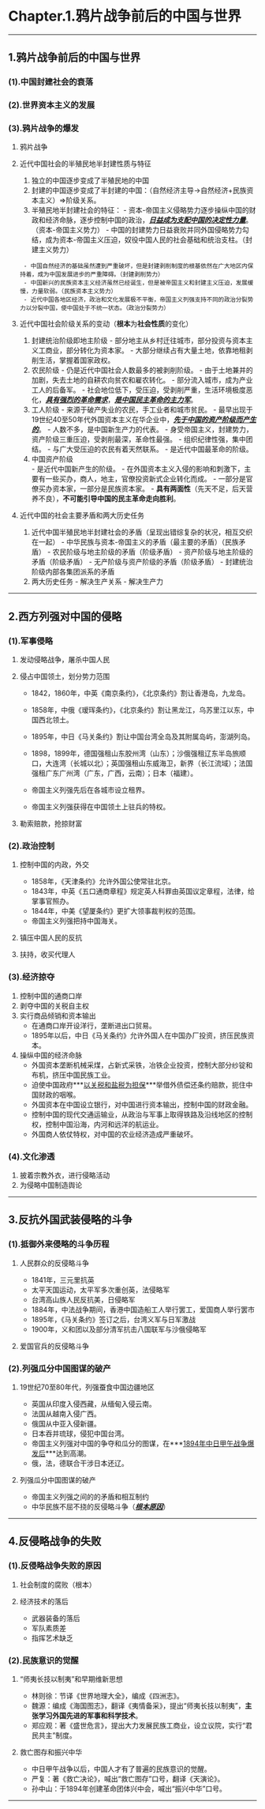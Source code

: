 # **Chapter.1.鸦片战争前后的中国与世界**

---

## **1.鸦片战争前后的中国与世界**

### **(1).中国封建社会的衰落**

### **(2).世界资本主义的发展**

### **(3).鸦片战争的爆发**

1. 鸦片战争
2. 近代中国社会的半殖民地半封建性质与特征
      1. 独立的中国逐步变成了半殖民地的中国
      2. 封建的中国逐步变成了半封建的中国：（自然经济主导$\to$自然经济$+$民族资本主义）$\Longrightarrow$阶级关系。
      3. 半殖民地半封建社会的特征：
        - 资本-帝国主义侵略势力逐步操纵中国的财政和经济命脉，逐步控制中国的政治，***<u>日益成为支配中国的决定性力量</u>***。（资本-帝国主义势力）
        - 中国的封建势力日益衰败并同外国侵略势力勾结，成为资本-帝国主义压迫，奴役中国人民的社会基础和统治支柱。（封建主义势力）
      
        - 中国自然经济的基础虽然遭到严重破坏，但是封建剥削制度的根基依然在广大地区内保持着，成为中国发展进步的严重障碍。（封建剥削势力）
        - 中国新兴的民族资本主义经济虽然已经诞生，但是被帝国主义和封建主义压迫，发展缓慢，力量软弱。（民族资本主义势力）
        - 近代中国各地区经济，政治和文化发展极不平衡，帝国主义列强支持不同的政治分裂势力以分裂中国，使中国处于不统一状态。（政治分裂势力）

3. 近代中国社会阶级关系的变动（**根本**为**社会性质**的变化）
      1. 封建统治阶级即地主阶级
        - 部分地主从乡村迁往城市，部分投资与资本主义工商业，部分转化为资本家。
        - 大部分继续占有大量土地，依靠地租剥削生活，掌握着国家政权。
      2. 农民阶级
        - 仍是近代中国社会人数最多的被剥削阶级。
        - 由于土地兼并的加剧，失去土地的自耕农向贫农和雇农转化。
        - 部分流入城市，成为产业工人的后备军。
        - 社会地位低下，受压迫，受剥削严重，生活环境极度恶化，***<u>具有强烈的革命需求</u>***，***<u>是中国民主革命的主力军</u>***。
      3. 工人阶级
        - 来源于破产失业的农民，手工业者和城市贫民。
        - 最早出现于19世纪40至50年代外国资本主义在华企业中，***<u>先于中国的资产阶级而产生的</u>***。
        - 人数不多，是中国新生产力的代表。
        - 身受帝国主义，封建势力，资产阶级三重压迫，受剥削最深，革命性最强。
        - 组织纪律性强，集中团结。
        - 与广大受压迫的农民有着天然联系。
        - 是近代中国最革命的阶级。
      4. 中国资产阶级  
        - 是近代中国新产生的阶级。
        - 在外国资本主义入侵的影响和刺激下，主要有一些买办，商人，地主，官僚投资新式企业转化而成。
        - 一部分是官僚买办资本家，一部分是民族资本家。
        - **具有两面性**（先天不足，后天营养不良），**不可能引导中国的民主革命走向胜利**。
4. 近代中国的社会主要矛盾和两大历史任务
      1. 近代中国半殖民地半封建社会的矛盾（呈现出错综复杂的状况，相互交织在一起）
        - 中华民族与资本-帝国主义的矛盾（最主要的矛盾）（民族矛盾）
        - 农民阶级与地主阶级的矛盾（阶级矛盾）
        - 资产阶级与地主阶级的矛盾（阶级矛盾）
        - 无产阶级与资产阶级的矛盾（阶级矛盾）
        - 封建统治阶级内部各集团派系的矛盾
      2. 两大历史任务
        - 解决生产关系
        - 解决生产力

---

## **2.西方列强对中国的侵略**

### **(1).军事侵略**

1. 发动侵略战争，屠杀中国人民

2. 侵占中国领土，划分势力范围
      - 1842，1860年，中英《南京条约》，《北京条约》割让香港岛，九龙岛。
      - 1858年，中俄《瑷珲条约》，《北京条约》割让黑龙江，乌苏里江以东，中国西北领土。

      - 1895年，中日《马关条约》割让中国台湾全岛及其附属岛屿，澎湖列岛。

      - 1898，1899年，德国强租山东胶州湾（山东）；沙俄强租辽东半岛旅顺口，大连湾（长城以北）；英国强租山东威海卫，新界（长江流域）；法国强租广东广州湾（广东，广西，云南）；日本（福建）。

      - 帝国主义列强先后在各城市设立租界。

      - 帝国主义列强获得在中国领土上驻兵的特权。

3. 勒索赔款，抢掠财富

### **(2).政治控制**

1. 控制中国的内政，外交
      - 1858年，《天津条约》允许外国公使常驻北京。
      - 1843年，中英《五口通商章程》规定英人科罪由英国议定章程，法律，给掌事官照办。
      - 1844年，中美《望厦条约》更扩大领事裁判权的范围。
      - 帝国主义列强把持中国海关。

2. 镇压中国人民的反抗
3. 扶持，收买代理人

### **(3).经济掠夺**

1. 控制中国的通商口岸
2. 剥夺中国的关税自主权
3. 实行商品倾销和资本输出
      - 在通商口岸开设洋行，垄断进出口贸易。
      - 1895年以后，中日《马关条约》允许外国人在中国办厂投资，挤压民族资本。
4. 操纵中国的经济命脉
      - 外国资本垄断机械采煤，占新式采铁，冶铁企业投资，控制大部分纱锭和布机，挤压中国民族工业。
      - 迫使中国政府***<u>以关税和盐税为担保</u>***举借外债偿还条约赔款，扼住中国财政的咽喉。
      - 外国资本在中国设立银行，对中国进行资本输出，控制中国的财政金融。
      - 控制中国的现代交通运输业，从政治与军事上取得铁路及沿线地区的控制权，控制中国沿海，内河和远洋的航运业。
      - 外国商人依仗特权，对中国的农业经济造成严重破坏。

### **(4).文化渗透**

1. 披着宗教外衣，进行侵略活动
2. 为侵略中国制造舆论

---

## **3.反抗外国武装侵略的斗争**

### **(1).抵御外来侵略的斗争历程**

1. 人民群众的反侵略斗争
      - 1841年，三元里抗英
      - 太平天国运动，太平军多次重创英，法侵略军
      - 台湾高山族人民反抗美，日侵略军
      - 1884年，中法战争期间，香港中国造船工人举行罢工，爱国商人举行罢市
      - 1895年，《马关条约》签订之后，台湾义军与日军激战
      - 1900年，义和团以及部分清军抗击八国联军与沙俄侵略军

2. 爱国官兵的反侵略斗争

### **(2).列强瓜分中国图谋的破产**

1. 19世纪70至80年代，列强蚕食中国边疆地区
      - 英国从印度入侵西藏，从缅甸入侵云南。
      - 法国从越南入侵广西。
      - 俄国从中亚入侵新疆。
      - 日本吞并琉球，侵犯中国台湾。
      - 帝国主义列强对中国的争夺和瓜分的图谋，在***<u>1894年中日甲午战争爆发后</u>***达到高潮。
      - 俄，法，德联合干涉日本还辽。
2. 列强瓜分中国图谋的破产

      - 帝国主义列强之间的的矛盾和相互制约
      - 中华民族不屈不挠的反侵略斗争（***<u>根本原因</u>***）

---

## **4.反侵略战争的失败**

### **(1).反侵略战争失败的原因**

1. 社会制度的腐败（根本）

2. 经济技术的落后
      - 武器装备的落后
      - 军队素质差
      - 指挥艺术缺乏

### **(2).民族意识的觉醒**

1. “师夷长技以制夷”和早期维新思想
      - 林则徐：节译《世界地理大全》，编成《四洲志》。
      - 魏源：编成《海国图志》，翻译《夷情备采》，提出“师夷长技以制夷”，**主张学习外国先进的军事和科学技术**。
      - 郑应观：著《盛世危言》，提出大力发展民族工商业，设立议院，实行“君民共主”制度。

2. 救亡图存和振兴中华
      - 中日甲午战争以后，中国人才有了普遍的民族意识的觉醒。
      - 严复：著《救亡决论》，喊出“救亡图存”口号，翻译《天演论》。
      - 孙中山：于1894年创建革命团体兴中会，喊出“振兴中华”口号。

---